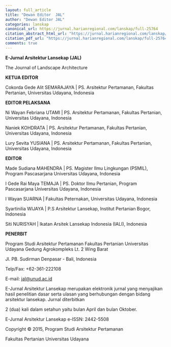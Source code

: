 ```yaml
---
layout: full_article
title: "Dewan Editor  JAL"
author: "Dewan Editor JAL"
categories: lanskap
canonical_url: https://jurnal.harianregional.com/lanskap/full-25764 
citation_abstract_html_url: "https://jurnal.harianregional.com/lanskap/id-25764"
citation_pdf_url: "https://jurnal.harianregional.com/lanskap/full-25764"  
comments: true
---
```


<p><span class="font2" style="font-weight:bold;">E-Jurnal Arsitektur Lansekap (JAL)</span></p>
<p><span class="font1">The Journal of Landscape Architecture</span></p>
<p><span class="font1" style="font-weight:bold;">KETUA EDITOR</span></p>
<p><span class="font0">Cokorda Gede Alit SEMARAJAYA | PS. Arsitektur Pertamanan, Fakultas Pertanian, Universitas Udayana, Indonesia</span></p>
<p><span class="font1" style="font-weight:bold;">EDITOR PELAKSANA</span></p>
<p><span class="font0">Ni Wayan Febriana UTAMI | PS. Arsitektur Pertamanan, Fakultas Pertanian, Universitas Udayana, Indonesia</span></p>
<p><span class="font0">Naniek KOHDRATA | PS. Arsitektur Pertamanan, Fakultas Pertanian, Universitas Udayana, Indonesia</span></p>
<p><span class="font0">Lury Sevita YUSIANA | PS. Arsitektur Pertamanan, Fakultas Pertanian, Universitas Udayana, Indonesia</span></p>
<p><span class="font1" style="font-weight:bold;">EDITOR</span></p>
<p><span class="font0">Made Sudiana MAHENDRA | PS. Magister Ilmu Lingkungan (PSMIL), Program Pascasarjana Universitas Udayana, Indonesia</span></p>
<p><span class="font0">I Gede Rai Maya TEMAJA | PS. Doktor Ilmu Pertanian, Program Pascasarjana Universitas Udayana, Indonesia</span></p>
<p><span class="font0">I Wayan SUARNA | Fakultas Peternakan, Universitas Udayana, Indonesia</span></p>
<p><span class="font0">Syartinilia WIJAYA | P.S Arsitektur Lansekap, Institut Pertanian Bogor, Indonesia</span></p>
<p><span class="font0">Siti NURISYAH | Ikatan Arsitek Lansekap Indonesia (IALI), Indonesia</span></p>
<p><span class="font1" style="font-weight:bold;">PENERBIT</span></p>
<p><span class="font0">Program Studi Arsitektur Pertamanan Fakultas Pertanian Universitas Udayana Gedung Agrokompleks Lt. 2 Wing Barat</span></p>
<p><span class="font0">Jl. PB. Sudirman Denpasar - Bali, Indonesia</span></p>
<p><span class="font0">Telp/Fax: +62-361-222108</span></p>
<p><span class="font0">E-mail: </span><a href="mailto:jal@unud.ac.id"><span class="font0">jal@unud.ac.id</span></a></p>
<p><span class="font0">E-Jurnal Arsitektur Lansekap merupakan elektronik jurnal yang menyajikan hasil penelitian dasar serta ulasan yang berhubungan dengan bidang arsitektur lansekap. Jurnal diterbitkan</span></p>
<p><span class="font0">2 (dua) kali dalam setahun yaitu bulan April dan bulan Oktober.</span></p>
<p><span class="font0">E-Jurnal Arsitektur Lansekap e-ISSN: 2442-5508</span></p>
<p><span class="font0">Copyright © 2015, Program Studi Arsitektur Pertamanan</span></p>
<p><span class="font0">Fakultas Pertanian Universitas Udayana</span></p>